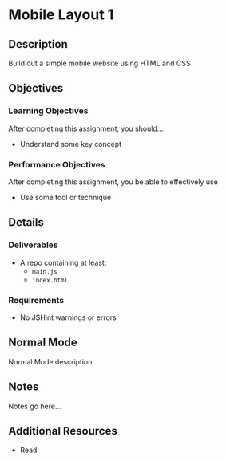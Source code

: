 # Mobile Layout 1

## Description
Build out a simple mobile website using HTML and CSS


## Objectives

### Learning Objectives

After completing this assignment, you should…

* Understand some key concept


### Performance Objectives

After completing this assignment, you be able to effectively use

* Use some tool or technique



## Details

### Deliverables

* A repo containing at least:
  * `main.js`
  * `index.html`

### Requirements

* No JSHint warnings or errors


## Normal Mode
Normal Mode description
            


## Notes

Notes go here...

## Additional Resources

* Read []()
